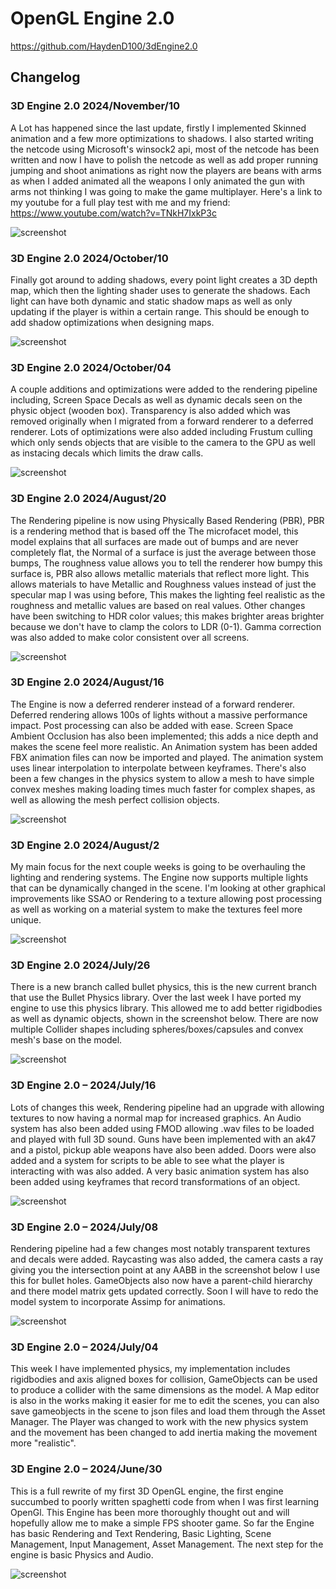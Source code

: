 # OpenGL Engine 2.0
https://github.com/HaydenD100/3dEngine2.0

## Changelog

### 3D Engine 2.0 2024/November/10
A Lot has happened since the last update, firstly I implemented Skinned animation and a few more optimizations to shadows. I also started writing the netcode using Microsoft's winsock2 api, most of the netcode has been written and now I have to polish the netcode as well as add proper running jumping and shoot animations as right now the players are beans with arms as when I added animated all the weapons I only animated the gun with arms not thinking I was going to make the game multiplayer. Here's a link to my youtube for a full play test with me and my friend: https://www.youtube.com/watch?v=TNkH7IxkP3c

![screenshot](https://github.com/HaydenD100/3dEngine2.0/blob/Bullet3-physics/github/screenshots/multiplayer_test.png)


### 3D Engine 2.0 2024/October/10
Finally got around to adding shadows, every point light creates a 3D depth map, which then the lighting shader uses to generate the shadows. Each light can have both dynamic and static shadow maps as well as only updating if the player is within a certain range. This should be enough to add shadow optimizations when designing maps. 

![screenshot](https://github.com/HaydenD100/3dEngine2.0/blob/Bullet3-physics/github/screenshots/shadows.png)

### 3D Engine 2.0 2024/October/04
A couple additions and optimizations were added  to the rendering pipeline including, Screen Space Decals as well as dynamic decals seen on the physic object (wooden box). Transparency is also added which was removed originally when I migrated from a forward renderer to a deferred renderer. Lots of optimizations were also added including Frustum culling which only sends objects that are visible to the camera to the GPU as well as instacing decals which limits the draw calls.

![screenshot](https://github.com/HaydenD100/3dEngine2.0/blob/Bullet3-physics/github/screenshots/decalSSD.png)

### 3D Engine 2.0 2024/August/20
The Rendering pipeline is now using Physically Based Rendering (PBR), PBR is a rendering method that is based off the The microfacet model, this model explains that all surfaces are made out of bumps and are never completely flat, the Normal of a surface is just the average between those bumps, The roughness value allows you to tell the renderer how bumpy this surface is, PBR also allows metallic materials that reflect more light.  This allows materials to have Metallic and Roughness values instead of just the specular map I was using before, This makes the lighting feel realistic as the roughness and metallic values are based on real values. Other changes have been switching to HDR color values; this makes brighter areas brighter because we don't have to clamp the colors to LDR (0-1). Gamma correction was also added to make color consistent over all screens. 

![screenshot](https://github.com/HaydenD100/3dEngine2.0/blob/Bullet3-physics/github/screenshots/PBRHallwayLight_copy.png)

### 3D Engine 2.0 2024/August/16
The Engine is now a deferred renderer instead of a forward renderer. Deferred rendering allows 100s of lights without a massive performance impact. Post processing can also be added with ease. Screen Space Ambient Occlusion has also been implemented; this adds a nice depth and makes the scene feel more realistic. An Animation system has been added FBX animation files can now be imported and played. The animation system uses linear interpolation to interpolate between keyframes. There's also been a few changes in the physics system to allow a mesh to have simple convex meshes making loading times much faster for complex shapes, as well as allowing the mesh perfect collision objects. 

![screenshot](https://github.com/HaydenD100/3dEngine2.0/blob/Bullet3-physics/github/screenshots/deffered.png)

### 3D Engine 2.0 2024/August/2
My main focus for the next couple weeks is going to be overhauling the lighting and rendering systems. The Engine now supports multiple lights that can be dynamically changed in the scene. I'm looking at other graphical improvements like SSAO or Rendering to a texture allowing post processing as well as working on a material system to make the textures feel more unique.

![screenshot](https://github.com/HaydenD100/3dEngine2.0/blob/Bullet3-physics/github/screenshots/better_lighting.png)


### 3D Engine 2.0 2024/July/26
There is a new branch called bullet physics, this is the new current branch that use the Bullet Physics library. Over the last week I have ported my engine to use this physics library. This allowed me to add better rigidbodies as well as dynamic objects, shown in the screenshot below. There are now multiple Collider shapes including spheres/boxes/capsules and convex mesh's base on the model.

![screenshot](https://github.com/HaydenD100/3dEngine2.0/blob/Bullet3-physics/github/screenshots/bullet_physics.png)


### 3D Engine 2.0 – 2024/July/16
Lots of changes this week, Rendering pipeline had an upgrade with allowing textures to now having a normal map for increased graphics. An Audio system has also been added using FMOD allowing .wav files to be loaded and played with full 3D sound. Guns have been implemented with an ak47 and a pistol, pickup able weapons have also been added. Doors were also added and a system for scripts to be able to see what the player is interacting with was also added. A very basic animation system has also been added using keyframes that record transformations of an object.

![screenshot](https://github.com/HaydenD100/3dEngine2.0/blob/Bullet3-physics/github/screenshots/gunsnmore.png)


### 3D Engine 2.0 – 2024/July/08
Rendering pipeline had a few changes most notably transparent textures and decals were added. Raycasting was also added, the camera casts a ray giving you the intersection point at any AABB in the screenshot below I use this for bullet holes. GameObjects also now have a parent-child hierarchy and there model matrix gets updated correctly. Soon I will have to redo the model system to incorporate Assimp for animations.

![screenshot](https://github.com/HaydenD100/3dEngine2.0/blob/Bullet3-physics/github/screenshots/Decals.png)


### 3D Engine 2.0 – 2024/July/04
This week I have implemented physics, my implementation includes rigidbodies and axis aligned boxes for collision, GameObjects can be used to produce a collider with the same dimensions as the model. A Map editor is also in the works making it easier for me to edit the scenes, you can also save gameobjects in the scene to json files and load them through the Asset Manager. The Player was changed to work with the new physics system and the movement has been changed to add inertia making the movement more "realistic".


### 3D Engine 2.0 – 2024/June/30
This is a full rewrite of my first 3D OpenGL engine, the first engine succumbed to poorly written spaghetti code from when I was first learning OpenGl. This Engine has been more thoroughly thought out and will hopefully allow me to make a simple FPS shooter game. So far the Engine has basic Rendering and Text Rendering, Basic Lighting, Scene Management, Input Management, Asset Management. The next step for the engine is basic Physics and Audio.

![screenshot](https://github.com/HaydenD100/3dEngine2.0/blob/Bullet3-physics/github/screenshots/3Dengine.png)
